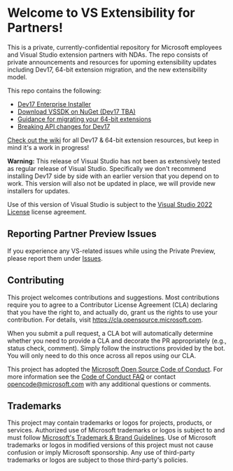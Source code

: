 # Welcome to VS Extensibility for Partners!

This is a private, currently-confidential repository for Microsoft employees and Visual Studio extension partners with NDAs. The repo consists of private announcements and resources for upoming extensibility updates including Dev17, 64-bit extension migration, and the new extensibility model.

This repo contains the following: 

- [Dev17 Enterprise Installer](https://aka.ms/vs/17/pre/949488043_-290341351/vs_Enterprise.exe)
- [Download VSSDK on NuGet (Dev17 TBA)](https://www.nuget.org/packages/Microsoft.VSSDK.BuildTools/)
- [Guidance for migrating your 64-bit extensions](https://github.com/microsoft/VSExtensibility/wiki/Extensions-in-Dev17)
- [Breaking API changes for Dev17](https://github.com/microsoft/VSExtensibility/wiki/Breaking-API-list)

[Check out the wiki](https://github.com/microsoft/VSExtensibility/wiki) for all Dev17 & 64-bit extension resources, but keep in mind it's a work in progress!

**Warning:** This release of Visual Studio has not been as extensively tested as regular release of Visual Studio. Specifically we don't recommend installing Dev17 side by side with an earlier version that you depend on to work. This version will also not be updated in place, we will provide new installers for updates.

Use of this version of Visual Studio is subject to the [Visual Studio 2022 License](https://github.com/microsoft/VSExtensibility/raw/main/Visual%20Studio%202022%20License%20Confidential.docx) license agreement.

## Reporting Partner Preview Issues
If you experience any VS-related issues while using the Private Preview, please report them under [Issues](https://github.com/microsoft/VSExtensibility/issues).

## Contributing

This project welcomes contributions and suggestions.  Most contributions require you to agree to a
Contributor License Agreement (CLA) declaring that you have the right to, and actually do, grant us
the rights to use your contribution. For details, visit https://cla.opensource.microsoft.com.

When you submit a pull request, a CLA bot will automatically determine whether you need to provide
a CLA and decorate the PR appropriately (e.g., status check, comment). Simply follow the instructions
provided by the bot. You will only need to do this once across all repos using our CLA.

This project has adopted the [Microsoft Open Source Code of Conduct](https://opensource.microsoft.com/codeofconduct/).
For more information see the [Code of Conduct FAQ](https://opensource.microsoft.com/codeofconduct/faq/) or
contact [opencode@microsoft.com](mailto:opencode@microsoft.com) with any additional questions or comments.

## Trademarks

This project may contain trademarks or logos for projects, products, or services. Authorized use of Microsoft 
trademarks or logos is subject to and must follow 
[Microsoft's Trademark & Brand Guidelines](https://www.microsoft.com/en-us/legal/intellectualproperty/trademarks/usage/general).
Use of Microsoft trademarks or logos in modified versions of this project must not cause confusion or imply Microsoft sponsorship.
Any use of third-party trademarks or logos are subject to those third-party's policies.

